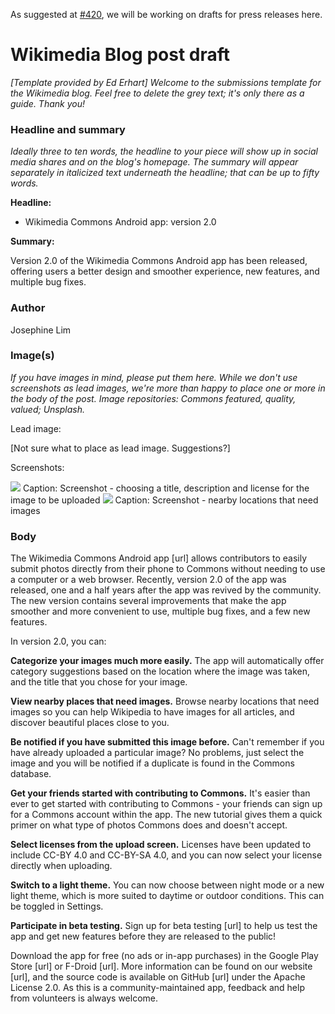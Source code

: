 As suggested at [#420](https://github.com/commons-app/apps-android-commons/issues/420), we will be working on drafts for press releases here.

# Wikimedia Blog post draft

_[Template provided by Ed Erhart]_
_Welcome to the submissions template for the Wikimedia blog. Feel free to delete the grey text; it's only there as a guide. Thank you!_

### Headline and summary
_Ideally three to ten words, the headline to your piece will show up in social media shares and on the blog's homepage. The summary will appear separately in italicized text underneath the headline; that can be up to fifty words._

**Headline:**
* Wikimedia Commons Android app: version 2.0

**Summary:** 

Version 2.0 of the Wikimedia Commons Android app has been released, offering users a better design and smoother experience, new features, and multiple bug fixes.

### Author
Josephine Lim

### Image(s) 
_If you have images in mind, please put them here. While we don't use screenshots as lead images, we're more than happy to place one or more in the body of the post. Image repositories: Commons featured, quality, valued; Unsplash._

Lead image:

[Not sure what to place as lead image. Suggestions?]

Screenshots: 

![](https://upload.wikimedia.org/wikipedia/commons/thumb/7/74/Commons_Android_app_upload_screen.png/337px-Commons_Android_app_upload_screen.png) 
Caption: Screenshot - choosing a title, description and license for the image to be uploaded 
![](https://upload.wikimedia.org/wikipedia/commons/thumb/5/51/Commons_Android_app_Nearby_Places_feature.png/337px-Commons_Android_app_Nearby_Places_feature.png) 
Caption: Screenshot - nearby locations that need images 

### Body

The Wikimedia Commons Android app [url] allows contributors to easily submit photos directly from their phone to Commons without needing to use a computer or a web browser. Recently, version 2.0 of the app was released, one and a half years after the app was revived by the community. The new version contains several improvements that make the app smoother and more convenient to use, multiple bug fixes, and a few new features.

In version 2.0, you can:

**Categorize your images much more easily.** The app will automatically offer category suggestions based on the location where the image was taken, and the title that you chose for your image.

**View nearby places that need images.** Browse nearby locations that need images so you can help Wikipedia to have images for all articles, and discover beautiful places close to you.

**Be notified if you have submitted this image before.** Can't remember if you have already uploaded a particular image? No problems, just select the image and you will be notified if a duplicate is found in the Commons database.

**Get your friends started with contributing to Commons.** It's easier than ever to get started with contributing to Commons - your friends can sign up for a Commons account within the app. The new tutorial gives them a quick primer on what type of photos Commons does and doesn't accept.

**Select licenses from the upload screen.** Licenses have been updated to include CC-BY 4.0 and CC-BY-SA 4.0, and you can now select your license directly when uploading.

**Switch to a light theme.** You can now choose between night mode or a new light theme, which is more suited to daytime or outdoor conditions. This can be toggled in Settings.

**Participate in beta testing.** Sign up for beta testing [url] to help us test the app and get new features before they are released to the public!

Download the app for free (no ads or in-app purchases) in the Google Play Store [url] or F-Droid [url]. More information can be found on our website [url], and the source code is available on GitHub [url] under the Apache License 2.0. As this is a community-maintained app, feedback and help from volunteers is always welcome.